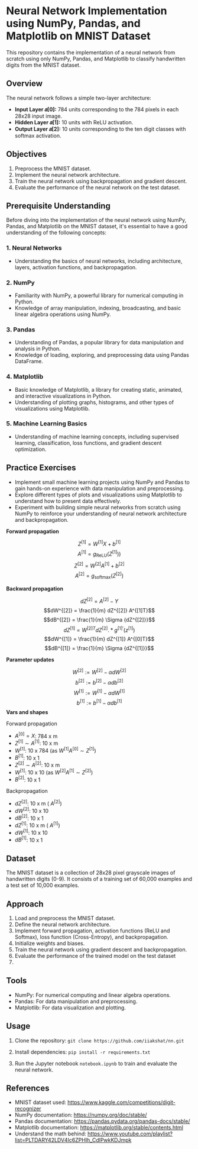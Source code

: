 # Neural Network Implementation using NumPy, Pandas, and Matplotlib on MNIST Dataset

This repository contains the implementation of a neural network from scratch using only NumPy, Pandas, and Matplotlib to classify handwritten digits from the MNIST dataset.

## Overview

The neural network follows a simple two-layer architecture:
- **Input Layer 𝑎[0]:** 784 units corresponding to the 784 pixels in each 28x28 input image.
- **Hidden Layer 𝑎[1]:** 10 units with ReLU activation.
- **Output Layer 𝑎[2]:** 10 units corresponding to the ten digit classes with softmax activation.

## Objectives

1. Preprocess the MNIST dataset.
2. Implement the neural network architecture.
3. Train the neural network using backpropagation and gradient descent.
4. Evaluate the performance of the neural network on the test dataset.

## Prerequisite Understanding

Before diving into the implementation of the neural network using NumPy, Pandas, and Matplotlib on the MNIST dataset, it's essential to have a good understanding of the following concepts:

### 1. Neural Networks
- Understanding the basics of neural networks, including architecture, layers, activation functions, and backpropagation.

### 2. NumPy
- Familiarity with NumPy, a powerful library for numerical computing in Python.
- Knowledge of array manipulation, indexing, broadcasting, and basic linear algebra operations using NumPy.

### 3. Pandas
- Understanding of Pandas, a popular library for data manipulation and analysis in Python.
- Knowledge of loading, exploring, and preprocessing data using Pandas DataFrame.

### 4. Matplotlib
- Basic knowledge of Matplotlib, a library for creating static, animated, and interactive visualizations in Python.
- Understanding of plotting graphs, histograms, and other types of visualizations using Matplotlib.

### 5. Machine Learning Basics
- Understanding of machine learning concepts, including supervised learning, classification, loss functions, and gradient descent optimization.

## Practice Exercises

- Implement small machine learning projects using NumPy and Pandas to gain hands-on experience with data manipulation and preprocessing.
- Explore different types of plots and visualizations using Matplotlib to understand how to present data effectively.
- Experiment with building simple neural networks from scratch using NumPy to reinforce your understanding of neural network architecture and backpropagation.

**Forward propagation**

$$Z^{[1]} = W^{[1]} X + b^{[1]}$$
$$A^{[1]} = g_{\text{ReLU}}(Z^{[1]}))$$
$$Z^{[2]} = W^{[2]} A^{[1]} + b^{[2]}$$
$$A^{[2]} = g_{\text{softmax}}(Z^{[2]})$$

**Backward propagation**

$$dZ^{[2]} = A^{[2]} - Y$$
$$dW^{[2]} = \frac{1}{m} dZ^{[2]} A^{[1]T}$$
$$dB^{[2]} = \frac{1}{m} \Sigma {dZ^{[2]}}$$
$$dZ^{[1]} = W^{[2]T} dZ^{[2]} .* g^{[1]\prime} (z^{[1]})$$
$$dW^{[1]} = \frac{1}{m} dZ^{[1]} A^{[0]T}$$
$$dB^{[1]} = \frac{1}{m} \Sigma {dZ^{[1]}}$$

**Parameter updates**

$$W^{[2]} := W^{[2]} - \alpha dW^{[2]}$$
$$b^{[2]} := b^{[2]} - \alpha db^{[2]}$$
$$W^{[1]} := W^{[1]} - \alpha dW^{[1]}$$
$$b^{[1]} := b^{[1]} - \alpha db^{[1]}$$
**Vars and shapes**

Forward propagation

- $A^{[0]} = X$: 784 x m
- $Z^{[1]} \sim A^{[1]}$: 10 x m
- $W^{[1]}$: 10 x 784 (as $W^{[1]} A^{[0]} \sim Z^{[1]}$)
- $B^{[1]}$: 10 x 1
- $Z^{[2]} \sim A^{[2]}$: 10 x m
- $W^{[1]}$: 10 x 10 (as $W^{[2]} A^{[1]} \sim Z^{[2]}$)
- $B^{[2]}$: 10 x 1

Backpropagation

- $dZ^{[2]}$: 10 x m ($~A^{[2]}$)
- $dW^{[2]}$: 10 x 10
- $dB^{[2]}$: 10 x 1
- $dZ^{[1]}$: 10 x m ($~A^{[1]}$)
- $dW^{[1]}$: 10 x 10
- $dB^{[1]}$: 10 x 1

## Dataset

The MNIST dataset is a collection of 28x28 pixel grayscale images of handwritten digits (0-9). It consists of a training set of 60,000 examples and a test set of 10,000 examples.

## Approach

1. Load and preprocess the MNIST dataset.
2. Define the neural network architecture.
3. Implement forward propagation, activation functions (ReLU and Softmax), loss function (Cross-Entropy), and backpropagation.
4. Initialize weights and biases.
5. Train the neural network using gradient descent and backpropagation.
6. Evaluate the performance of the trained model on the test dataset
7. 
## Tools

- NumPy: For numerical computing and linear algebra operations.
- Pandas: For data manipulation and preprocessing.
- Matplotlib: For data visualization and plotting.

## Usage

1. Clone the repository:
`git clone https://github.com/iiakshat/nn.git`

2. Install dependencies:
`pip install -r requirements.txt`

3. Run the Jupyter notebook `notebook.ipynb` to train and evaluate the neural network.

## References

- MNIST dataset used: https://www.kaggle.com/competitions/digit-recognizer
- NumPy documentation: https://numpy.org/doc/stable/
- Pandas documentation: https://pandas.pydata.org/pandas-docs/stable/
- Matplotlib documentation: https://matplotlib.org/stable/contents.html
- Understand the math behind: https://www.youtube.com/playlist?list=PLTDARY42LDV4Ic6ZPHIh_CdlPwkKDJmpk
